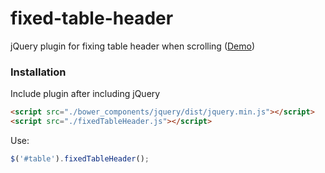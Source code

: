 # fixed-table-header
jQuery plugin for fixing table header when scrolling ([Demo](http://karaxuna.github.io/fixed-table-header/))

### Installation

Include plugin after including jQuery

```html
<script src="./bower_components/jquery/dist/jquery.min.js"></script>
<script src="./fixedTableHeader.js"></script>
```

Use:

```javascript
$('#table').fixedTableHeader();
```
